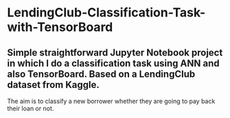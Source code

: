 # LendingClub-Classification-Task-with-TensorBoard
Simple straightforward Jupyter Notebook project in which I do a classification task using ANN and also TensorBoard. Based on a LendingClub dataset from Kaggle.
-
The aim is to classify a new borrower whether they are going to pay back their loan or not.
